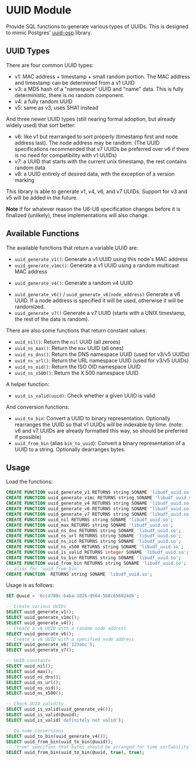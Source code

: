 # UUID Module

Provide SQL functions to generate various types of UUIDs. This is designed to
mimic Postgres' [uuid-osp] library.

[uuid-osp]: https://www.postgresql.org/docs/current/uuid-ossp.html

## UUID Types

There are four common UUID types:

* v1: MAC address + timestamp + small random portion. The MAC address and
  timestamp can be determined from a v1 UUID
* v3: a MD5 hash of a "namespace" UUID and "name" data. This is fully
  deterministic, there is no random component.
* v4: a fully random UUID
* v5: same as v3, uses SHA1 instead

And three newer UUID types (still nearing formal adoption, but already widely
used) that sort better:

* v6: like v1 but rearranged to sort properly (timestamp first and node address
  last). The node address may be random. (The UUID specifications recommended
  that v7 UUIDs be preferred over v6 if there is no need for compatibility with
  v1 UUIDs)
* v7: a UUID that starts with the current unix timestamp, the rest contains
  random data
* v8: a UUID entirely of desired data, with the exception of a version marking

This library is able to generate v1, v4, v6, and v7 UUIDs. Support for v3 and v5
will be added in the future.

**Note** if for whatever reason the U6-U8 specification changes before it is
finalized (unlikely), these implementations will also change.

## Available Functions

The available functions that return a variable UUID are:

* `uuid_generate_v1()`: Generate a v1 UUID using this node's MAC address
* `uuid_generate_v1mc()`: Generate a v1 UUID using a random multicast MAC address
<!-- * `uuid_generate_v1arg(some_mac)`: Generate a v1 UUID using a specified MAC
  address
* `uuid_generate_v3(namespace, name)`: Generate a v3 UUID from a `namespace`
  UUID and `name` data. For example, `uuid_generate_v3(uuid_ns_url(), 'some
  text')` -->
* `uuid_generate_v4()`: Generate a random v4 UUID
<!-- * `uuid_generate_v5(namespace, name)`: Generate a v5 UUID. This is similar to v3
  but uses SHA1 instead of MD5. -->
* `uuid_generate_v6()` / `uuid_generate_v6(node_address)` Generate a v6 UUID. If
  a node address is specified it will be used, otherwise it will be randomized.
* `uuid_generate_v7()` Generate a v7 UUID (starts with a UNIX timestamp, the
  rest of the data is random).

There are also some functions that return constant values:

* `uuid_nil()`: Return the `nil` UUID (all zeroes)
* `uuid_ns_max()`: Return the `max` UUID (all ones)
* `uuid_ns_dns()`: Return the DNS namespace UUID (used for v3/v5 UUIDs)
* `uuid_ns_url()`: Return the URL namespace UUID (used for v3/v5 UUIDs)
* `uuid_ns_oid()`: Return the ISO OID namespace UUID
* `uuid_ns_x500()`: Return the X.500 namespace UUID

A helper function:

* `uuid_is_valid(uuid)`: Check whether a given UUID is valid

And conversion functions:

* `uuid_to_bin`: Convert a UUID to binary representation. Optionally rearranges
  the UUID so that v1 UUIDs will be indexable by time. (note: v6 and v7 UUIDs
  are already formatted this way, so should be preferred if possible)
* `uuid_from_bin` (alias `bin_to_uuid`): Convert a binary representation of a
  UUID to a string. Optionally dearranges bytes.

## Usage

Load the functions:

```sql
CREATE FUNCTION uuid_generate_v1 RETURNS string SONAME 'libudf_uuid.so';
CREATE FUNCTION uuid_generate_v1mc RETURNS string SONAME 'libudf_uuid.so';
CREATE FUNCTION uuid_generate_v4 RETURNS string SONAME 'libudf_uuid.so';
CREATE FUNCTION uuid_generate_v6 RETURNS string SONAME 'libudf_uuid.so';
CREATE FUNCTION uuid_generate_v7 RETURNS string SONAME 'libudf_uuid.so';
CREATE FUNCTION uuid_nil RETURNS string SONAME 'libudf_uuid.so';
CREATE FUNCTION uuid_max RETURNS string SONAME 'libudf_uuid.so';
CREATE FUNCTION uuid_ns_dns RETURNS string SONAME 'libudf_uuid.so';
CREATE FUNCTION uuid_ns_url RETURNS string SONAME 'libudf_uuid.so';
CREATE FUNCTION uuid_ns_oid RETURNS string SONAME 'libudf_uuid.so';
CREATE FUNCTION uuid_ns_x500 RETURNS string SONAME 'libudf_uuid.so';
CREATE FUNCTION uuid_is_valid RETURNS integer SONAME 'libudf_uuid.so';
CREATE FUNCTION uuid_to_bin RETURNS string SONAME 'libudf_uuid.so';
CREATE FUNCTION uuid_from_bin RETURNS string SONAME 'libudf_uuid.so';
-- alias for 'uuid_from_bin'
CREATE FUNCTION  RETURNS string SONAME 'libudf_uuid.so';
```

Usage is as follows:

```sql
SET @uuid = '6ccd780c-baba-1026-9564-5b8c656024db';

-- Create various UUIDs
SELECT uuid_generate_v1();
SELECT uuid_generate_v1mc();
SELECT uuid_generate_v4();
-- Create a v6 UUID with a random node address
SELECT uuid_generate_v6();
-- Create a v6 UUID with a specified node address
SELECT uuid_generate_v6('123abc');
SELECT uuid_generate_v7();

-- UUID constants
SELECT uuid_nil();
SELECT uuid_max();
SELECT uuid_ns_dns();
SELECT uuid_ns_url();
SELECT uuid_ns_oid();
SELECT uuid_ns_x500();

-- Check UUID validity
SELECT uuid_is_valid(uuid_generate_v4());
SELECT uuid_is_valid(@uuid);
SELECT uuid_is_valid('definitely not valid');

-- Do some conversions
SELECT uuid_to_bin(uuid_generate_v4());
SELECT uuid_from_bin(uuid_to_bin(@uuid));
-- "true" specifies that bytes should be arranged for time sortability
SELECT uuid_from_bin(uuid_to_bin(@uuid, true), true);
```
